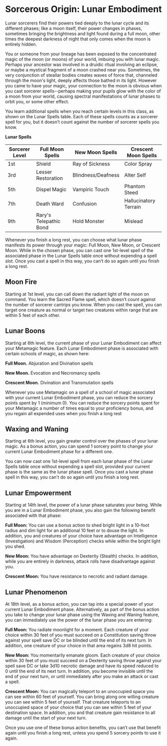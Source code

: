 # Sorcerous Origin: Lunar Embodiment
Lunar sorcerers find their powers tied deeply to the lunar cycle and its different phases; like a moon itself, their power changes in phases, sometimes bringing the brightness and light found during a full moon, other times the deepest darkness of night that only comes when the moon is entirely hidden.

You or someone from your lineage has been exposed to the concentrated magic of the moon (or moons) of your world, imbuing you with lunar magic. Perhaps your ancestor was involved in a druidic ritual involving an eclipse, or maybe a mystical fragment of a moon crashed near you. Sometimes, the very conjunction of steallar bodies creates waves of force that, channeled through the moon's light, deeply affects those bathed in its light. However you came to have your magic, your connection to the moon is obvious when you cast sorcerer spells--perhaps making your pupils glow with the color of a moon from your world, causing spectral manifestations of lunar phases to orbit you, or some other effect.

You learn additional spells when you reach certain levels in this class, as shown on the Lunar Spells table. Each of these spells counts as a sorcerer spell for you, but it doesn’t count against the number of sorcerer spells you know.

**Lunar Spells**

Sorcerer Level | Full Moon Spells | New Moon Spells | Crescent Moon Spells
-------------- | ---------------- | --------------- | --------------------
1st | Shield | Ray of Sickness | Color Spray
3rd | Lesser Restoration | Blindness/Deafness | Alter Self
5th | Dispel Magic | Vampiric Touch | Phantom Steed
7th | Death Ward | Confusion | Hallucinatory Terrain
9th | Rary's Telepathic Bond | Hold Monster | Mislead

Whenever you finish a long rest, you can choose what lunar phase manifests its power through your magic: Full Moon, New Moon, or Crescent Moon. While in the chosen phase, you can cast one 1st-level spell of the associated phase in the Lunar Spells table once without expending a spell slot. Once you cast a spell in this way, you can’t do so again until you finish a long rest.

## Moon Fire
Starting at 1st level, you can call down the radiant light of the moon on command. You learn the Sacred Flame spell, which doesn’t count against the number of sorcerer cantrips you know. When you cast the spell, you can target one creature as normal or target two creatures within range that are within 5 feet of each other.

## Lunar Boons
Starting at 6th level, the current phase of your Lunar Embodiment can affect your Metamagic feature. Each Lunar Embodiment phase is associated with certain schools of magic, as shown here:

**Full Moon.** Abjuration and Divination spells

**New Moon.** Evocation and Necromancy spells

**Crescent Moon.** Divination and Transmutation spells

Whenever you use Metamagic on a spell of a school of magic associated with your current Lunar Embodiment phase, you can reduce the sorcery points spent by 1 (minimum 0). You can reduce the sorcery points spent for your Metamagic a number of times equal to your proficiency bonus, and you regain all expended uses when you finish a long rest

## Waxing and Waning
Starting at 6th level, you gain greater control over the phases of your lunar magic. As a bonus action, you can spend 1 sorcery point to change your current Lunar Embodiment phase for a different one.

You can now cast one 1st-level spell from each lunar phase of the Lunar Spells table once without expending a spell slot, provided your current phase is the same as the lunar phase spell. Once you cast a lunar phase spell in this way, you can't do so again until you finish a long rest.

## Lunar Empowerment
Starting at 14th level, the power of a lunar phase saturates your being. While you are in a Lunar Embodiment phase, you also gain the following benefit associated with that phase:

**Full Moon:** You can use a bonus action to shed bright light in a 10-foot radius and dim light for an additional 10 feet or to douse the light. In addition, you and creatures of your choice have advantage on Intelligence (Investigation) and Wisdom (Perception) checks while within the bright light you shed.

**New Moon:** You have advantage on Dexterity (Stealth) checks. In addition, while you are entirely in darkness, attack rolls have disadvantage against you.

**Crescent Moon:** You have resistance to necrotic and radiant damage.

## Lunar Phenomenon
At 18th level, as a bonus action, you can tap into a special power of your current Lunar Embodiment phase. Alternatively, as part of the bonus action you take to change your lunar phase using the Waxing and Waning feature, you can immediately use the power of the lunar phase you are entering:

**Full Moon:** You radiate moonlight for a moment. Each creature of your choice within 30 feet of you must succeed on a Constitution saving throw against your spell save DC or be blinded until the end of its next turn. In addition, one creature of your choice in that area regains 3d8 hit points.

**New Moon:** You momentarily emanate gloom. Each creature of your choice within 30 feet of you must succeed on a Dexterity saving throw against your spell save DC or take 3d10 necrotic damage and have its speed reduced to 0 until the end of its next turn. In addition, you become invisible until the end of your next turn, or until immediately after you make an attack or cast a spell.

**Crescent Moon:** You can magically teleport to an unoccupied space you can see within 60 feet of yourself. You can bring along one willing creature you can see within 5 feet of yourself. That creature teleports to an unoccupied space of your choice that you can see within 5 feet of your destination space. In addition, you and that creature gain resistance to all damage until the start of your next turn.

Once you use one of these bonus action benefits, you can’t use that benefit again until you finish a long rest, unless you spend 5 sorcery points to use it again.
